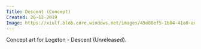 ```yaml
---
Title: Descent (Concept)
Created: 26-12-2019
Image: https://xiulf.blob.core.windows.net/images/45e80ef5-1b84-41a0-aded-7f0a1e91bee3
---
```


Concept art for Logeton - Descent (Unreleased).
